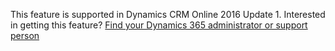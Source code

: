 This feature is supported in Dynamics CRM Online 2016 Update 1. Interested in getting this feature? [Find your Dynamics 365 administrator or support person](/dynamics365/customerengagement/on-premises/basics/find-administrator-support)